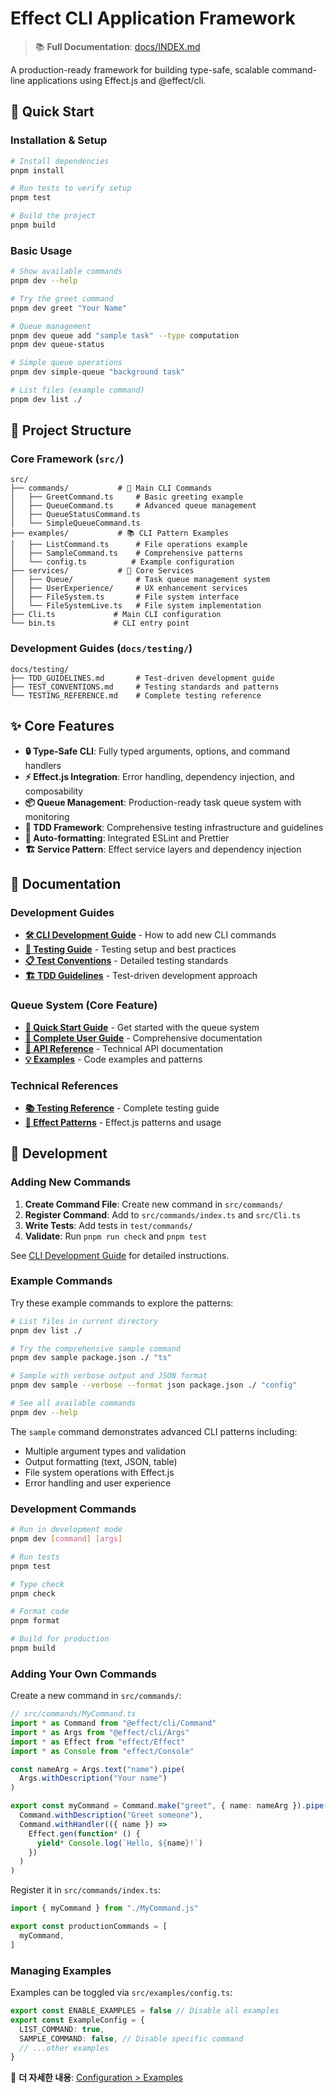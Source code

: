 # Effect CLI Application Framework

> 📚 **Full Documentation**: [docs/INDEX.md](docs/INDEX.md)

A production-ready framework for building type-safe, scalable command-line applications using Effect.js and @effect/cli.

## 🚀 Quick Start

### Installation & Setup

```bash
# Install dependencies
pnpm install

# Run tests to verify setup
pnpm test

# Build the project
pnpm build
```

### Basic Usage

```bash
# Show available commands
pnpm dev --help

# Try the greet command
pnpm dev greet "Your Name"

# Queue management
pnpm dev queue add "sample task" --type computation
pnpm dev queue-status

# Simple queue operations
pnpm dev simple-queue "background task"

# List files (example command)
pnpm dev list ./
```

## 🎯 Project Structure

### Core Framework (`src/`)
```
src/
├── commands/           # 🎯 Main CLI Commands
│   ├── GreetCommand.ts     # Basic greeting example
│   ├── QueueCommand.ts     # Advanced queue management
│   ├── QueueStatusCommand.ts
│   └── SimpleQueueCommand.ts
├── examples/           # 📚 CLI Pattern Examples
│   ├── ListCommand.ts      # File operations example
│   ├── SampleCommand.ts    # Comprehensive patterns
│   └── config.ts          # Example configuration
├── services/           # 🔧 Core Services
│   ├── Queue/              # Task queue management system
│   ├── UserExperience/     # UX enhancement services
│   ├── FileSystem.ts       # File system interface
│   └── FileSystemLive.ts   # File system implementation
├── Cli.ts             # Main CLI configuration
└── bin.ts             # CLI entry point
```

### Development Guides (`docs/testing/`)
```
docs/testing/
├── TDD_GUIDELINES.md       # Test-driven development guide
├── TEST_CONVENTIONS.md     # Testing standards and patterns
└── TESTING_REFERENCE.md    # Complete testing reference
```

## ✨ Core Features

- **🔒 Type-Safe CLI**: Fully typed arguments, options, and command handlers
- **⚡ Effect.js Integration**: Error handling, dependency injection, and composability
- **📦 Queue Management**: Production-ready task queue system with monitoring
- **🧪 TDD Framework**: Comprehensive testing infrastructure and guidelines
- **🎨 Auto-formatting**: Integrated ESLint and Prettier
- **🏗️ Service Pattern**: Effect service layers and dependency injection

## 📖 Documentation

### Development Guides
- **[🛠️ CLI Development Guide](docs/CLI_DEVELOPMENT.md)** - How to add new CLI commands
- **[🧪 Testing Guide](docs/TESTING_GUIDE.md)** - Testing setup and best practices
- **[📋 Test Conventions](docs/testing/TEST_CONVENTIONS.md)** - Detailed testing standards
- **[🏗️ TDD Guidelines](docs/testing/TDD_GUIDELINES.md)** - Test-driven development approach

### Queue System (Core Feature)
- **[🚀 Quick Start Guide](docs/queue-system/README.md)** - Get started with the queue system
- **[📘 Complete User Guide](docs/EFFECT_CLI_QUEUE_SYSTEM.md)** - Comprehensive documentation
- **[🔧 API Reference](docs/QUEUE_SYSTEM_API.md)** - Technical API documentation
- **[💡 Examples](docs/queue-system/examples.md)** - Code examples and patterns

### Technical References
- **[📚 Testing Reference](docs/testing/TESTING_REFERENCE.md)** - Complete testing guide
- **[🎯 Effect Patterns](docs/api/EFFECT_PATTERNS.md)** - Effect.js patterns and usage

## 🔧 Development

### Adding New Commands

1. **Create Command File**: Create new command in `src/commands/`
2. **Register Command**: Add to `src/commands/index.ts` and `src/Cli.ts`
3. **Write Tests**: Add tests in `test/commands/`
4. **Validate**: Run `pnpm run check` and `pnpm test`

See [CLI Development Guide](docs/CLI_DEVELOPMENT.md) for detailed instructions.

### Example Commands

Try these example commands to explore the patterns:

```bash
# List files in current directory
pnpm dev list ./

# Try the comprehensive sample command
pnpm dev sample package.json ./ "ts"

# Sample with verbose output and JSON format
pnpm dev sample --verbose --format json package.json ./ "config"

# See all available commands
pnpm dev --help
```

The `sample` command demonstrates advanced CLI patterns including:
- Multiple argument types and validation
- Output formatting (text, JSON, table)
- File system operations with Effect.js
- Error handling and user experience

### Development Commands

```bash
# Run in development mode
pnpm dev [command] [args]

# Run tests
pnpm test

# Type check
pnpm check

# Format code
pnpm format

# Build for production
pnpm build
```

### Adding Your Own Commands

Create a new command in `src/commands/`:

```typescript
// src/commands/MyCommand.ts
import * as Command from "@effect/cli/Command"
import * as Args from "@effect/cli/Args"
import * as Effect from "effect/Effect"
import * as Console from "effect/Console"

const nameArg = Args.text("name").pipe(
  Args.withDescription("Your name")
)

export const myCommand = Command.make("greet", { name: nameArg }).pipe(
  Command.withDescription("Greet someone"),
  Command.withHandler(({ name }) =>
    Effect.gen(function* () {
      yield* Console.log(`Hello, ${name}!`)
    })
  )
)
```

Register it in `src/commands/index.ts`:

```typescript
import { myCommand } from "./MyCommand.js"

export const productionCommands = [
  myCommand,
]
```

### Managing Examples

Examples can be toggled via `src/examples/config.ts`:

```typescript
export const ENABLE_EXAMPLES = false // Disable all examples
export const ExampleConfig = {
  LIST_COMMAND: true,
  SAMPLE_COMMAND: false, // Disable specific command
  // ...other examples
}
```

📖 **더 자세한 내용**: [Configuration > Examples](docs/configuration/EXAMPLES.md)


